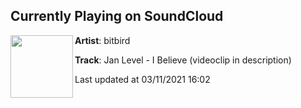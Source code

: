 ## Currently Playing on SoundCloud

[<img align="left" width="100" src="https://i1.sndcdn.com/artworks-000138400215-av5o9a-t500x500.jpg">](https://soundcloud.com/bitbird/jan-level-i-believe-videoclip-in-description)

**Artist**: bitbird 

**Track**: Jan Level - I Believe (videoclip in description)

Last updated at 03/11/2021 16:02
